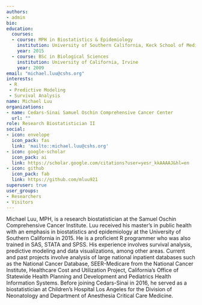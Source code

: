 ```yaml
---
authors:
- admin
bio: 
education:
  courses:
  - course: MPH in Biostatistics & Epidemiology
    institution: University of Southern California, Keck School of Medicine
    year: 2015
  - course: BSc in Biological Sciences
    institution: University of California, Irvine
    year: 2009
email: "michael.luu@cshs.org"
interests:
 - R
 - Predictive Modeling
 - Survival Analysis
name: Michael Luu
organizations:
- name: Cedars-Sinai Samuel Oschin Comprehensive Cancer Center
  url: ""
role: Research Biostatistician II
social:
- icon: envelope
  icon_pack: fas
  link: 'mailto::michael.luu@cshs.org'
- icon: google-scholar
  icon_pack: ai
  link: https://scholar.google.com/citations?user=yesr_kkAAAAJ&hl=en
- icon: github
  icon_pack: fab
  link: https://github.com/mluu921
superuser: true
user_groups:
- Researchers
- Visitors
---
```


Michael Luu, MPH, is a research biostatistician at the Samuel Oschin Comprehensive Cancer Institute. Luu received his master’s in public health with an emphasis in biostatistics and epidemiology at the University of Southern California in 2015. He is a proficient R programmer who was also trained in SAS, STATA and SPSS. His experience involves survival analysis, predictive modeling and data visualizations, among other areas. Current and past projects involve analysis of large national inpatient databases such as the National Cancer Database, SEER-Medicare from the National Cancer Institute, Healthcare Cost and Utilization Project, California’s Office of Statewide Health Planning and Development and Pediatrics Health Information Systems. Before joining Cedars-Sinai in 2016, he served as a biostatistician at Children’s Hospital Los Angeles for the Division of Neonatology and Department of Anesthesia Critical Care Medicine.
